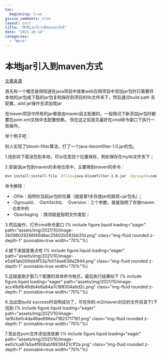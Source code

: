 ```yaml
---
toc:
  beginning: true
giscus_comments: true
layout: post
title: "本地jar引入到maven方式"
date: "2021-10-14"
categories: 
  - "Work"
---
```


# 本地jar引入到maven方式

[文章来源](https://blog.csdn.net/luoweiyou/article/details/79639588)


首先有一个概念是得知道在java项目中或者web应用项目中添加jar包时只需要将本地的jar包或下载的jar包复制保存到项目的lib文件夹下，然后通过build path 去配置，add jar操作去添加改jar



在maven项目中所有的jar都是由maven自主配置的，一般情况下新添加jar包时都要在pom.xml文档中去配置依赖。 但在这之前首先最好在cmd命令窗口下执行一些操作。



举个例子吧：

别人实现了bloom-filter算法，打了一个java-bloomfilter-1.0.jar的包。



1.找到并下载该包到本地，可以任意找个位置保存，例如保存在mylib文件夹下；

2.安装该jar包到maven的本地仓库中，主要用到maven的命令：


```bash
mvn install:install-file -Dfile=java-bloomfilter-1.0.jar -DgroupId=com.sina -DartifactId=java-bloomfilter -Dversion=1.0 -Dpackaging=jar
```


命令解释：

- -Dfile：指明你当前jar包的位置（就是第1步存放jar的路径+jar包名）；
- -DgroupId， -DartifactId，  -Dversion：三个参数，就是指明了存放maven仓库中的
- -Dpackaging ：猜测就是指明文件类型；

3.然后操作，打开cmd命令窗口
   {% include figure.liquid loading="eager" path="assets/img/2021/10/image-2b098029266f49d8ac25602b582bb31d.png" class="img-fluid rounded z-depth-1" zoomable=true width="70%"%}

4.接下来就是重点啦
   {% include figure.liquid loading="eager" path="assets/img/2021/10/image-e5d41ab009dd4f53a7b014ae638a2944.png" class="img-fluid rounded z-depth-1" zoomable=true width="70%"%}

5.这就是刚才那几个配置的具体命令格式，最后执行结果如下
   {% include figure.liquid loading="eager" path="assets/img/2021/10/image-acc48dfb46db4e6a84a7c188304a6d2c.png" class="img-fluid rounded z-depth-1" zoomable=true width="70%"%}

6.当出现build success时说明成功了，可在你的.m2(maven对应的文件目录下)下找到
   {% include figure.liquid loading="eager" path="assets/img/2021/10/image-1af8cbe1c4da48ae886ea71823717161.png" class="img-fluid rounded z-depth-1" zoomable=true width="70%"%}

7.至此在pom文件添加改依赖
   {% include figure.liquid loading="eager" path="assets/img/2021/10/image-ee0c1ca87a0a4f908abf8938421c1f2a.png" class="img-fluid rounded z-depth-1" zoomable=true width="70%"%}
